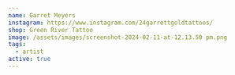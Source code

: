 ```yaml
---
name: Garret Meyers
instagram: https://www.instagram.com/24garrettgoldtattoos/
shop: Green River Tattoo
image: /assets/images/screenshot-2024-02-11-at-12.13.50 pm.png
tags:
  - artist
active: true
---
```

